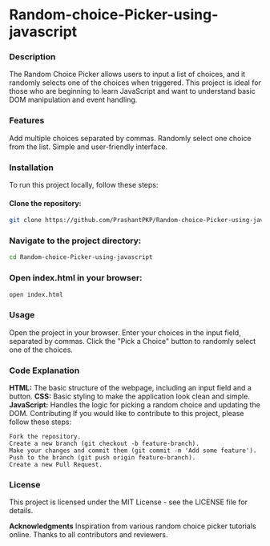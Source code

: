 # Random-choice-Picker-using-javascript

### **Description**
The Random Choice Picker allows users to input a list of choices, and it randomly selects one of the choices when triggered. 
This project is ideal for those who are beginning to learn JavaScript and want to understand basic DOM manipulation and event handling.

### **Features**
Add multiple choices separated by commas.
Randomly select one choice from the list.
Simple and user-friendly interface.

### **Installation**
To run this project locally, follow these steps:

#### Clone the repository:

```bash
git clone https://github.com/PrashantPKP/Random-choice-Picker-using-javascript.git
```

### Navigate to the project directory:

```bash
cd Random-choice-Picker-using-javascript
```

### Open index.html in your browser:

```bash
open index.html
```

### **Usage**
Open the project in your browser.
Enter your choices in the input field, separated by commas.
Click the "Pick a Choice" button to randomly select one of the choices.

### **Code Explanation**
**HTML:** The basic structure of the webpage, including an input field and a button.
**CSS:** Basic styling to make the application look clean and simple.
**JavaScript:** Handles the logic for picking a random choice and updating the DOM.
Contributing
If you would like to contribute to this project, please follow these steps:

    Fork the repository.
    Create a new branch (git checkout -b feature-branch).
    Make your changes and commit them (git commit -m 'Add some feature').
    Push to the branch (git push origin feature-branch).
    Create a new Pull Request.

### **License**
This project is licensed under the MIT License - see the LICENSE file for details.

**Acknowledgments**
Inspiration from various random choice picker tutorials online.
Thanks to all contributors and reviewers.
